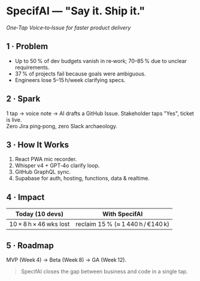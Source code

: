 # SpecifAI — "Say it. Ship it."

_One‑Tap Voice‑to‑Issue for faster product delivery_

## 1 · Problem

- Up to 50 % of dev budgets vanish in re‑work; 70–85 % due to unclear requirements.
- 37 % of projects fail because goals were ambiguous.
- Engineers lose 5–15 h/week clarifying specs.

## 2 · Spark

1 tap → voice note → AI drafts a GitHub Issue. Stakeholder taps "Yes", ticket is live.  
Zero Jira ping‑pong, zero Slack archaeology.

## 3 · How It Works

1. React PWA mic recorder.
2. Whisper v4 + GPT‑4o clarify loop.
3. GitHub GraphQL sync.
4. Supabase for auth, hosting, functions, data & realtime.

## 4 · Impact

| Today (10 devs)        | With SpecifAI                     |
| ---------------------- | --------------------------------- |
| 10 × 8 h × 46 wks lost | reclaim 15 % (≈ 1 440 h / €140 k) |

## 5 · Roadmap

MVP (Week 4) → Beta (Week 8) → GA (Week 12).

> SpecifAI closes the gap between business and code in a single tap.
